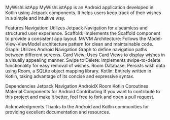MyWishListApp
MyWishListApp is an Android application developed in Kotlin using Jetpack components. It helps users keep track of their wishes in a simple and intuitive way.

Features
Navigation: Utilizes Jetpack Navigation for a seamless and structured user experience.
Scaffold: Implements the Scaffold component to provide a consistent app layout.
MVVM Architecture: Follows the Model-View-ViewModel architecture pattern for clean and maintainable code.
Graph: Utilizes Android Navigation Graph to define navigation paths between different screens.
Card View: Uses Card Views to display wishes in a visually appealing manner.
Swipe to Delete: Implements swipe-to-delete functionality for easy removal of wishes.
Room Database: Persists wish data using Room, a SQLite object mapping library.
Kotlin: Entirely written in Kotlin, taking advantage of its concise and expressive syntax.


Dependencies
Jetpack Navigation
AndroidX Room
Kotlin Coroutines
Material Components for Android
Contributing
If you want to contribute to this project and make it better, feel free to fork and open a pull request.


Acknowledgments
Thanks to the Android and Kotlin communities for providing excellent documentation and resources.
